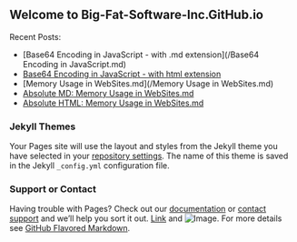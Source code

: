 ## Welcome to Big-Fat-Software-Inc.GitHub.io

Recent Posts:
- [Base64 Encoding in JavaScript - with .md extension](/Base64 Encoding in JavaScript.md)
- [Base64 Encoding in JavaScript - with html extension](/Base64%20Encoding%20in%20JavaScript.html)
- [Memory Usage in WebSites.md](/Memory Usage in WebSites.md)
- [Absolute MD: Memory Usage in WebSites.md](http://big-fat-software-inc.github.io/Memory%20Usage%20in%20WebSites.md)
- [Absolute HTML: Memory Usage in WebSites.md](http://big-fat-software-inc.github.io/Memory%20Usage%20in%20WebSites.html)

### Jekyll Themes

Your Pages site will use the layout and styles from the Jekyll theme you have selected in your [repository settings](https://github.com/big-fat-software-inc/big-fat-software-inc.github.io/settings). The name of this theme is saved in the Jekyll `_config.yml` configuration file.

### Support or Contact

Having trouble with Pages? Check out our [documentation](https://docs.github.com/categories/github-pages-basics/) or [contact support](https://github.com/contact) and we’ll help you sort it out. [Link](url) and ![Image](src). For more details see [GitHub Flavored Markdown](https://guides.github.com/features/mastering-markdown/).
